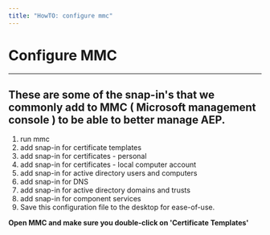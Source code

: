 ```yaml
---
title: "HowTO: configure mmc"
---
```


# Configure MMC
---------------

These are some of the snap-in's that we commonly add to MMC ( **Microsoft management console** ) to be able to better manage AEP.
--------------------------------------------------------------

1.  run mmc
2.  add snap-in for certificate templates
3.  add snap-in for certificates - personal
4.  add snap-in for certificates - local computer account
5.  add snap-in for active directory users and computers
6.  add snap-in for DNS
7.  add snap-in for active directory domains and trusts
8.  add snap-in for component services
9.  Save this configuration file to the desktop for ease-of-use.


**Open MMC and make sure you double-click on 'Certificate Templates'**



